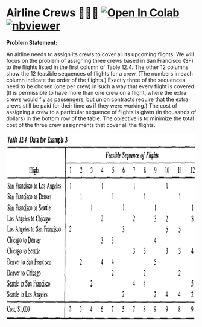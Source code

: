 # Airline Crews 👩🏻‍✈️ <a href="https://colab.research.google.com/github/Pegah-Ardehkhani/Optimization-Problems-and-Solutions/blob/main/14.%20Airline%20Crews/Airline%20Crews.ipynb" target="_parent\"><img src="https://colab.research.google.com/assets/colab-badge.svg" alt="Open In Colab"/></a> [![nbviewer](https://img.shields.io/badge/render-nbviewer-orange.svg)](https://nbviewer.org/github/Pegah-Ardehkhani/Optimization-Problems-and-Solutions/blob/main/14.%20Airline%20Crews/Airline%20Crews.ipynb)

**Problem Statement:**

An airline needs to assign its crews to cover all its upcoming flights. We will focus on the problem of assigning three crews based in San Francisco (SF) to the flights listed in the first column of Table 12.4. The other 12 columns show the 12 feasible sequences of flights for a crew. (The numbers in each column indicate the order of the flights.) Exactly three of the sequences need to be chosen (one per crew) in such a way that every flight is covered. (It is permissible to have more than one crew on a flight, where the extra crews would fly as passengers, but union contracts require that the extra crews still be paid for their time as if they were working.) The cost of assigning a crew to a particular sequence of flights is given (in thousands of dollars) in the bottom row of the table. The objective is to minimize the total cost of the three crew assignments that cover all the flights.

<p align="center">
  <img width="700" height="500" src="https://github.com/Pegah-Ardehkhani/Optimization-Problems-and-Solutions/blob/main/14.%20Airline%20Crews/Table%2012.4.PNG">
</p>
